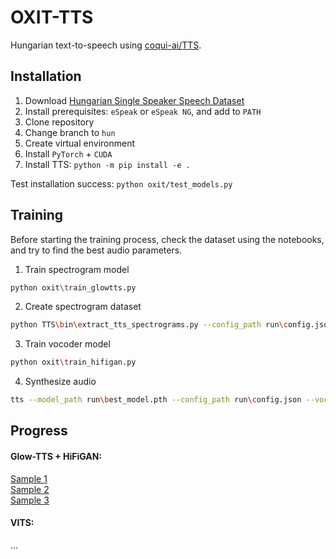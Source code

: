 # OXIT-TTS

Hungarian text-to-speech using [coqui-ai/TTS](https://github.com/coqui-ai/TTS).

## Installation

1. Download [Hungarian Single Speaker Speech Dataset](https://www.kaggle.com/datasets/bryanpark/hungarian-single-speaker-speech-dataset)
2. Install prerequisites: `eSpeak` or `eSpeak NG`, and add to `PATH`
3. Clone repository
4. Change branch to `hun`
5. Create virtual environment
6. Install `PyTorch` + `CUDA`
7. Install TTS: `python -m pip install -e .`

Test installation success: `python oxit/test_models.py`

## Training

Before starting the training process, check the dataset using the notebooks, and try to find the best audio parameters.

1. Train spectrogram model
```bash
python oxit\train_glowtts.py
```

2. Create spectrogram dataset
```bash
python TTS\bin\extract_tts_spectrograms.py --config_path run\config.json --checkpoint_path run\best_model.pth --output_path datasets\mel
```

3. Train vocoder model
```bash
python oxit\train_hifigan.py
```

4. Synthesize audio
```bash
tts --model_path run\best_model.pth --config_path run\config.json --vocoder_path run\best_model.pth --vocoder_config_path run\config.json --text "Ez egy próba mondat."
```

## Progress

#### Glow-TTS + HiFiGAN:

[Sample 1](samples/glowtts-hifigan1.wav)  
[Sample 2](samples/glowtts-hifigan2.wav)  
[Sample 3](samples/glowtts-hifigan3.wav)  

#### VITS:

...
